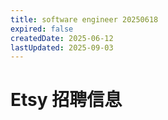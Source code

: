 ```yaml
---
title: software engineer 20250618
expired: false
createdDate: 2025-06-12
lastUpdated: 2025-09-03
---
```


# Etsy 招聘信息

<JobPostingTable job-posting-json-path="etsy/data/software-engineer-20250618" />
